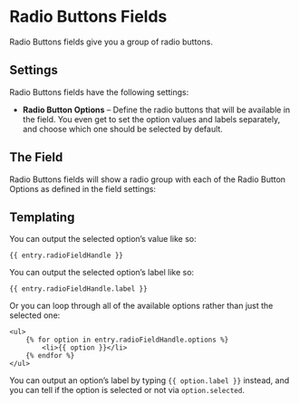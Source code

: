 # Radio Buttons Fields

Radio Buttons fields give you a group of radio buttons.

## Settings

Radio Buttons fields have the following settings:

* **Radio Button Options** – Define the radio buttons that will be available in the field. You even get to set the option values and labels separately, and choose which one should be selected by default.


## The Field

Radio Buttons fields will show a radio group with each of the Radio Button Options as defined in the field settings:

## Templating

You can output the selected option’s value like so:

```twig
{{ entry.radioFieldHandle }}
```

You can output the selected option’s label like so:

```twig
{{ entry.radioFieldHandle.label }}
```

Or you can loop through all of the available options rather than just the selected one:

```twig
<ul>
    {% for option in entry.radioFieldHandle.options %}
        <li>{{ option }}</li>
    {% endfor %}
</ul>
```

You can output an option’s label by typing `{{ option.label }}` instead, and you can tell if the option is selected or not via `option.selected`.
